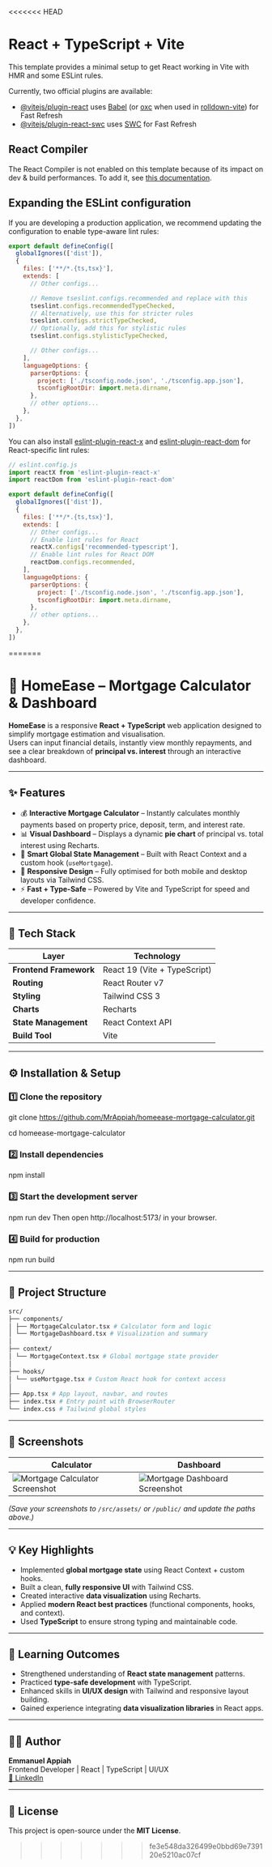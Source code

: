 <<<<<<< HEAD
# React + TypeScript + Vite

This template provides a minimal setup to get React working in Vite with HMR and some ESLint rules.

Currently, two official plugins are available:

- [@vitejs/plugin-react](https://github.com/vitejs/vite-plugin-react/blob/main/packages/plugin-react) uses [Babel](https://babeljs.io/) (or [oxc](https://oxc.rs) when used in [rolldown-vite](https://vite.dev/guide/rolldown)) for Fast Refresh
- [@vitejs/plugin-react-swc](https://github.com/vitejs/vite-plugin-react/blob/main/packages/plugin-react-swc) uses [SWC](https://swc.rs/) for Fast Refresh

## React Compiler

The React Compiler is not enabled on this template because of its impact on dev & build performances. To add it, see [this documentation](https://react.dev/learn/react-compiler/installation).

## Expanding the ESLint configuration

If you are developing a production application, we recommend updating the configuration to enable type-aware lint rules:

```js
export default defineConfig([
  globalIgnores(['dist']),
  {
    files: ['**/*.{ts,tsx}'],
    extends: [
      // Other configs...

      // Remove tseslint.configs.recommended and replace with this
      tseslint.configs.recommendedTypeChecked,
      // Alternatively, use this for stricter rules
      tseslint.configs.strictTypeChecked,
      // Optionally, add this for stylistic rules
      tseslint.configs.stylisticTypeChecked,

      // Other configs...
    ],
    languageOptions: {
      parserOptions: {
        project: ['./tsconfig.node.json', './tsconfig.app.json'],
        tsconfigRootDir: import.meta.dirname,
      },
      // other options...
    },
  },
])
```

You can also install [eslint-plugin-react-x](https://github.com/Rel1cx/eslint-react/tree/main/packages/plugins/eslint-plugin-react-x) and [eslint-plugin-react-dom](https://github.com/Rel1cx/eslint-react/tree/main/packages/plugins/eslint-plugin-react-dom) for React-specific lint rules:

```js
// eslint.config.js
import reactX from 'eslint-plugin-react-x'
import reactDom from 'eslint-plugin-react-dom'

export default defineConfig([
  globalIgnores(['dist']),
  {
    files: ['**/*.{ts,tsx}'],
    extends: [
      // Other configs...
      // Enable lint rules for React
      reactX.configs['recommended-typescript'],
      // Enable lint rules for React DOM
      reactDom.configs.recommended,
    ],
    languageOptions: {
      parserOptions: {
        project: ['./tsconfig.node.json', './tsconfig.app.json'],
        tsconfigRootDir: import.meta.dirname,
      },
      // other options...
    },
  },
])
```
=======
# 🏡 HomeEase – Mortgage Calculator & Dashboard

**HomeEase** is a responsive **React + TypeScript** web application designed to simplify mortgage estimation and visualisation.  
Users can input financial details, instantly view monthly repayments, and see a clear breakdown of **principal vs. interest** through an interactive dashboard.

---

## ✨ Features

- 💰 **Interactive Mortgage Calculator** – Instantly calculates monthly payments based on property price, deposit, term, and interest rate.  
- 📊 **Visual Dashboard** – Displays a dynamic **pie chart** of principal vs. total interest using Recharts.  
- 🧠 **Smart Global State Management** – Built with React Context and a custom hook (`useMortgage`).  
- 📱 **Responsive Design** – Fully optimised for both mobile and desktop layouts via Tailwind CSS.  
- ⚡ **Fast + Type-Safe** – Powered by Vite and TypeScript for speed and developer confidence.

---

## 🧩 Tech Stack

| Layer | Technology |
|-------|-------------|
| **Frontend Framework** | React 19 (Vite + TypeScript) |
| **Routing** | React Router v7 |
| **Styling** | Tailwind CSS 3 |
| **Charts** | Recharts |
| **State Management** | React Context API |
| **Build Tool** | Vite |

---

## ⚙️ Installation & Setup


### 1️⃣ Clone the repository

git clone https://github.com/MrAppiah/homeease-mortgage-calculator.git

cd homeease-mortgage-calculator

### 2️⃣ Install dependencies
npm install

### 3️⃣ Start the development server
npm run dev
Then open http://localhost:5173/ in your browser.

### 4️⃣ Build for production
npm run build


---

## 🧠 Project Structure
```bash
src/
├── components/
│ ├── MortgageCalculator.tsx # Calculator form and logic
│ └── MortgageDashboard.tsx # Visualization and summary
│
├── context/
│ └── MortgageContext.tsx # Global mortgage state provider
│
├── hooks/
│ └── useMortgage.tsx # Custom React hook for context access
│
├── App.tsx # App layout, navbar, and routes
├── index.tsx # Entry point with BrowserRouter
└── index.css # Tailwind global styles
 ```

---

## 📸 Screenshots

| Calculator | Dashboard |
|-------------|------------|
| ![Mortgage Calculator Screenshot](./assets/calculator.png) | ![Mortgage Dashboard Screenshot](./assets/dashboard.png) |

*(Save your screenshots to `/src/assets/` or `/public/` and update the paths above.)*

---

## 💡 Key Highlights

- Implemented **global mortgage state** using React Context + custom hooks.  
- Built a clean, **fully responsive UI** with Tailwind CSS.  
- Created interactive **data visualization** using Recharts.  
- Applied **modern React best practices** (functional components, hooks, and context).  
- Used **TypeScript** to ensure strong typing and maintainable code.

---

## 🎯 Learning Outcomes

- Strengthened understanding of **React state management** patterns.  
- Practiced **type-safe development** with TypeScript.  
- Enhanced skills in **UI/UX design** with Tailwind and responsive layout building.  
- Gained experience integrating **data visualization libraries** in React apps.  

---

## 👨‍💻 Author

**Emmanuel Appiah**  
Frontend Developer | React | TypeScript | UI/UX  
[💼 LinkedIn](https://www.linkedin.com/in/mrappiah/)

---

## 🪪 License
This project is open-source under the **MIT License**.



>>>>>>> fe3e548da326499e0bbd69e739120e5210ac07cf
